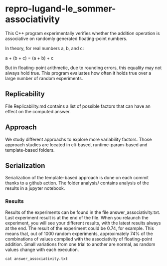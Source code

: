 # repro-lugand-le_sommer-associativity

This C++ program experimentally verifies whether the addition operation is associative on randomly generated floating-point numbers.

In theory, for real numbers a, b, and c:

a + (b + c) = (a + b) + c

But in floating-point arithmetic, due to rounding errors, this equality may not always hold true.
This program evaluates how often it holds true over a large number of random experiments.

## Replicability

File Replicability.md contains a list of possible factors that can have an effect on the computed answer.

## Approach

We study different approachs to explore more variability factors. Those approach studies are located in cli-based, runtime-param-based and template-based folders.

## Serialization

Serialization of the template-based approach is done on each commit thanks to a github action. The folder analysis/ contains analysis of the results in a jupyter notebook.

### Results

Results of the experiments can be found in the file answer_associativity.txt. Last experiment result is at the end of the file. When you relaunch the experiment, you will see your different results, with the latest results always at the end. The result of the experiment could be 0.74, for example. This means that, out of 1000 random experiments, approximately 74% of the combinations of values complied with the associativity of floating-point addition. Small variations from one trial to another are normal, as random values change with each execution.

``` shell
cat answer_associativity.txt
```
